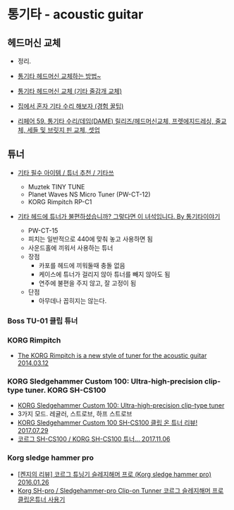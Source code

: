 # 통기타 - acoustic guitar

## 헤드머신 교체
* 정리. [](https://junho85.pe.kr/1314)

* [통기타 헤드머신 교체하는 방법~](https://tongguitar.tistory.com/70)
* [통기타 헤드머신 교체 (기타 줄감개 교체)](https://billnote.net/762)
* [집에서 혼자 기타 수리 해보자 (경험 꿀팁)](https://blog.naver.com/yogoho210/220612172141)
* [리페어 59. 통기타 수리/데임(DAME) 릴리즈/헤드머신교체, 프렛에지드레싱, 줄교체, 세들 및 브릿지 핀 교체, 셋업](https://blog.naver.com/PostView.nhn?blogId=countess_cuke&logNo=221427472865)

## 튜너
* [기타 필수 아이템 / 튜너 추천 / 기타쓰](https://www.youtube.com/watch?v=G_NyaXe_J14)
  * Muztek TINY TUNE
  * Planet Waves NS Micro Tuner (PW-CT-12)
  * KORG Rimpitch RP-C1
  
* [기타 헤드에 튜너가 불편하셨습니까? 그렇다면 이 녀석입니다. By 통기타이야기](https://www.youtube.com/watch?v=9SL9AKJrbqc)
  * PW-CT-15
  * 피치는 일반적으로 440에 맞춰 놓고 사용하면 됨
  * 사운드홀에 끼워서 사용하는 튜너
  * 장점
    * 카포를 헤드에 끼워둘때 충돌 없음
    * 케이스에 튜너가 걸리지 않아 튜너를 빼지 않아도 됨
    * 연주에 불편을 주지 않고, 잘 고정이 됨
  * 단점
    * 아무데나 꼽히지는 않는다.
    
    
### Boss TU-01 클립 튜너
### KORG Rimpitch
* [The KORG Rimpitch is a new style of tuner for the acoustic guitar 2014.03.12](https://youtu.be/04HOF_K0qWY)

### KORG Sledgehammer Custom 100: Ultra-high-precision clip-type tuner. KORG SH-CS100
* [KORG Sledgehammer Custom 100: Ultra-high-precision clip-type tuner](https://www.youtube.com/watch?v=Ec3FCB6Ysqo)
* 3가지 모드. 레귤러, 스트로브, 하프 스트로브
* [KORG Sledgehammer Custom 100 SH-CS100 클립 온 튜너 리뷰! 2017.07.29](https://blog.naver.com/ehfrhfo8643/221062664404)
* [코르그 SH-CS100 / KORG SH-CS100 튜너... 2017.11.06](http://blog.daum.net/jhlove4950/15768594)
  
### Korg sledge hammer pro
* [[켄지의 리뷰] 코르그 튜닝기 슬레지해머 프로 (Korg sledge hammer pro) 2016.01.26](https://www.youtube.com/watch?v=kSr9GKOD-SU)
* [Korg SH-pro / Sledgehammer-pro Clip-on Tunner 코르그 슬레지해머 프로 클립온튜너 사용기](https://www.youtube.com/watch?v=agTKd-0AXRI)